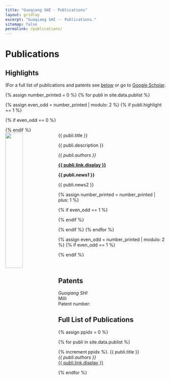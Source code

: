 ```yaml
---
title: "Guoqiang SHI - Publications"
layout: gridlay
excerpt: "Guoqiang SHI -- Publications."
sitemap: false
permalink: /publications/
---
```


# Publications

## Highlights

(For a full list of publications and patents see [below](#full-list-of-publications) or go to [Google Scholar](https://scholar.google.com.hk/citations?user=MbaoUzsAAAAJ&hl=zh-CN).

{% assign number_printed = 0 %}
{% for publi in site.data.publist %}

{% assign even_odd = number_printed | modulo: 2 %}
{% if publi.highlight == 1 %}

{% if even_odd == 0 %}
<div class="row">
{% endif %}

<div class="col-sm-6 clearfix">
 <div class="well">
  <pubtit>{{ publi.title }}</pubtit>
  <img src="{{ site.url }}{{ site.baseurl }}/images/pubpic/{{ publi.image }}" class="img-responsive" width="33%" style="float: left" />
  <p>{{ publi.description }}</p>
  <p><em>{{ publi.authors }}</em></p>
  <p><strong><a href="{{ publi.link.url }}">{{ publi.link.display }}</a></strong></p>
  <p class="text-danger"><strong> {{ publi.news1 }}</strong></p>
  <p> {{ publi.news2 }}</p>
 </div>
</div>

{% assign number_printed = number_printed | plus: 1 %}

{% if even_odd == 1 %}
</div>
{% endif %}

{% endif %}
{% endfor %}

{% assign even_odd = number_printed | modulo: 2 %}
{% if even_odd == 1 %}
</div>
{% endif %}

<p> &nbsp; </p>

## Patents
<em> Guoqiang SHI </em><br />Milli<br /> Patent number: 


## Full List of Publications

{% assign ppidx = 0 %}

{% for publi in site.data.publist %}

{% increment ppidx %}. {{ publi.title }} <br />
  <em>{{ publi.authors }} </em><br /><a href="{{ publi.link.url }}">{{ publi.link.display }}</a>

{% endfor %}
<br/>
